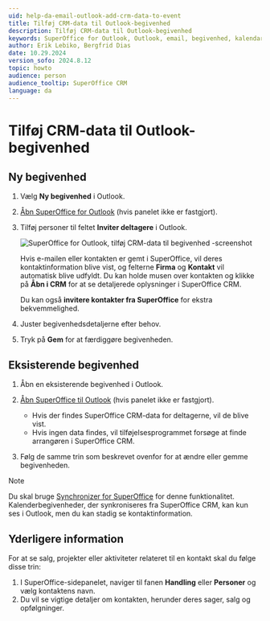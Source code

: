 ```yaml
---
uid: help-da-email-outlook-add-crm-data-to-event
title: Tilføj CRM-data til Outlook-begivenhed
description: Tilføj CRM-data til Outlook-begivenhed
keywords: SuperOffice for Outlook, Outlook, email, begivenhed, kalendar, CRM-data
author: Erik Lebiko, Bergfrid Dias
date: 10.29.2024
version_sofo: 2024.8.12
topic: howto
audience: person
audience_tooltip: SuperOffice CRM
language: da
---
```


# Tilføj CRM-data til Outlook-begivenhed

## Ny begivenhed

1. Vælg **Ny begivenhed** i Outlook.

1. [Åbn SuperOffice for Outlook][1] (hvis panelet ikke er fastgjort).

1. Tilføj personer til feltet **Inviter deltagere** i Outlook.

    ![SuperOffice for Outlook, tilføj CRM-data til begivenhed -screenshot][img1]

    Hvis e-mailen eller kontakten er gemt i SuperOffice, vil deres kontaktinformation blive vist, og felterne **Firma** og **Kontakt** vil automatisk blive udfyldt. Du kan holde musen over kontakten og klikke på **Åbn i CRM** for at se detaljerede oplysninger i SuperOffice CRM.

    Du kan også **invitere kontakter fra SuperOffice** for ekstra bekvemmelighed.

1. Juster begivenhedsdetaljerne efter behov.

1. Tryk på **Gem** for at færdiggøre begivenheden.

## Eksisterende begivenhed

1. Åbn en eksisterende begivenhed i Outlook.

1. [Åbn SuperOffice til Outlook][1] (hvis panelet ikke er fastgjort).

    * Hvis der findes SuperOffice CRM-data for deltagerne, vil de blive vist.
    * Hvis ingen data findes, vil tilføjelsesprogrammet forsøge at finde arrangøren i SuperOffice CRM.

1. Følg de samme trin som beskrevet ovenfor for at ændre eller gemme begivenheden.

> [!NOTE]
> Du skal bruge [Synchronizer for SuperOffice][2] for denne funktionalitet. Kalenderbegivenheder, der synkroniseres fra SuperOffice CRM, kan kun ses i Outlook, men du kan stadig se kontaktinformation.

## Yderligere information

For at se salg, projekter eller aktiviteter relateret til en kontakt skal du følge disse trin:

1. I SuperOffice-sidepanelet, naviger til fanen **Handling** eller **Personer** og vælg kontaktens navn.
2. Du vil se vigtige detaljer om kontakten, herunder deres sager, salg og opfølgninger.

<!-- Referenced links -->
[1]: get.md#open
[2]: https://appstore.superoffice.com/infobridge-software-b-v-/synchronizer-for-superoffice

<!-- Referenced images -->
[img1]: ../../../../media/loc/en/email/outlook-calendar-event.png
